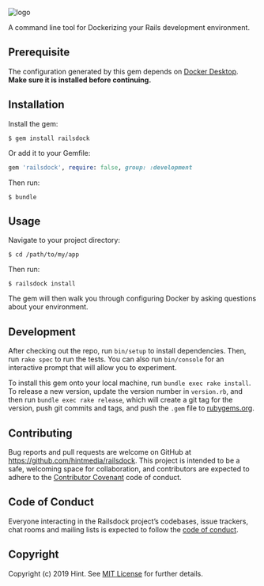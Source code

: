 ![logo](https://raw.githubusercontent.com/hintmedia/railsdock/hint/test/gemify/railsdock.png)

A command line tool for Dockerizing your Rails development environment.

## Prerequisite

The configuration generated by this gem depends on [Docker Desktop](https://www.docker.com/products/docker-desktop). **Make sure it is installed before continuing.**

## Installation

Install the gem:

    $ gem install railsdock

Or add it to your Gemfile:

```ruby
gem 'railsdock', require: false, group: :development
```

Then run:

    $ bundle

## Usage

Navigate to your project directory:

    $ cd /path/to/my/app

Then run:

    $ railsdock install

The gem will then walk you through configuring Docker by asking questions about your environment.

## Development

After checking out the repo, run `bin/setup` to install dependencies. Then, run `rake spec` to run the tests. You can also run `bin/console` for an interactive prompt that will allow you to experiment.

To install this gem onto your local machine, run `bundle exec rake install`. To release a new version, update the version number in `version.rb`, and then run `bundle exec rake release`, which will create a git tag for the version, push git commits and tags, and push the `.gem` file to [rubygems.org](https://rubygems.org).

## Contributing

Bug reports and pull requests are welcome on GitHub at https://github.com/hintmedia/railsdock. This project is intended to be a safe, welcoming space for collaboration, and contributors are expected to adhere to the [Contributor Covenant](http://contributor-covenant.org) code of conduct.

## Code of Conduct

Everyone interacting in the Railsdock project’s codebases, issue trackers, chat rooms and mailing lists is expected to follow the [code of conduct](https://github.com/hintmedia/railsdock/blob/master/CODE_OF_CONDUCT.md).

## Copyright

Copyright (c) 2019 Hint. See [MIT License](LICENSE.txt) for further details.
